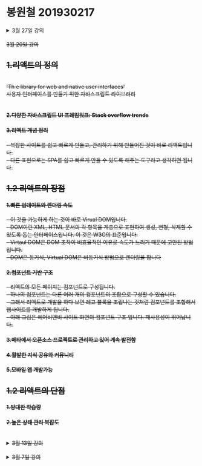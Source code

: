 # 봉원철 201930217

<details><summary>3월 27일 강의</summary>
    <h2>JSX의 역할</h2>
    jsx는 내부적으로 XML/HTML 코드를 자바스크립트로 변환합니다.<br>
    React가 createElemnet함수를 사용하여 자동으로 자바스크립트로 변환해 줍니다.<br>
    만일 JS로 작업할 경우 직접 createElement함수를 사용해야 합니다.<br>
    결국 JSX는 가독성을 높여 주는 역할을 합니다.<br>
    <h3>JSX의 장점</h3>
    코드가 간결해 집니다.<br>
    가독성이 향상 됩니다.<br>
    Injection Attack이라 불리는 해킹 방법을 방어함으로써 보안에 강합니다.<br><br>
    <h2>요약</h2>
    JSX란?<br>
    -자바스크립트와 XML/HTML을 함께 사용할 수 있는 자바스크립트의 확장 문법<br>
    <br>JSX의 역할<br>
    -JSX로 작성된 코드는 모두 자바스크립트 코드로 변환<br>
    -리액트는 JSX 코드를 모두 createElement() 함수를 사용하는 코드로 변환<br>
   <br> JSX의 장점<br>
    -코드가 간결해짐<br>
    -가독성 향상<br>
    -Injection Attack을 방어함으로써 보안성이 올라감<br>
   <br> JSX사용법<br>
    -기본적으로 모든 자바스크립트 문법을 지원<br>
    -자바스크립트에 XML과 HTML을 섞어서 사용<br>
    -중괄호를 사용하여 자바스크립트 코드를 삽입<br><br>
    <h1>엘리먼트 렌더링</h1>
    <h2>엘리먼트의 정의</h2>
    엘리먼트는 리액트 앱을 구성하는 요소를 의미합니다.<br>
    공식페이지에는 "엘리먼트는 리액트 앱의 가장 작은 빌딩 블록들"이라고 설명하고 있습니다.<br>
    웹 사이트의 경우는 DOM 엘리먼트이며 HTML요소를 의미합니다.<br><br>
<h1>컴포넌트와 props</h1>
<h2>컴포넌트에 대해 알아보기</h2><br>
- 리액트는 컴포넌트 기반의 구조를 갖습니다.<br>
- 컴포넌트 구조라는 것은 작은 컴포넌트가 모여 큰 컴포넌트를 구성하고, 다시 이런 컴포넌트들이 모여서 전체 페이지를 구성한다는 것을 의미합니다.<br>
- 컴포넌트 재사용이 가능하기 때문에 전체 코드의 양을 줄일 수 있어 개발 시간과 유지 보수 비용도 줄일 수 있습니다.<br>
- 컴포넌트는 자바스크립트 함수와 입력과 출력이 있다는 면에서는 유사합니다.<br>
- 다만 입력과 출력은, 입력은 Props가 담당하고, 출력은 리액트 엘리먼트의 형태로 출력됩니다.<br>
- 엘리먼트를 필요할 만큼 만들어 사용한다는 면에서는 객체 지향의 개념과 비슷합니다.<br>
<h2>Props에 대해 알아보기</h2><br>
props는 prop(property: 속성, 특성)의 준말입니다.<br>
이 props가 바로 컴포넌트의 속성입니다.<br>
컴포넌트에 어떤 속성, props를 넣느냐에 따라서 속성이 다른 엘리먼트가 출력됩니다.<br>
porps는 컴포넌트에 전달 할 다양한 정보를 담고 있는 자바스크립트 객체입니다.<br>
에어비엔비의 예도 마찬가지입니다.<br>
<h2>Props의 특징</h2><br>
읽기 전용입니다. 변경할 수 없다는 의미입니다.<br>
속성이 다른 엘리먼트를 생성하려면 새로운 props를 컴포넌트에 전달하면 됩니다.<br>



</details><br>

<deta ils>
    <s ummary>3월 20일 강의</summary>
    <h2>1.리액트의 정의</h2><br>
    'Th e library for web and native user interfaces'<br>
    사용자 인터페이스를 만들기 위한 자바스크립트 라이브러리<br><br>
    <h4> 2.다양한 자바스크립트 UI 프레임워크: Stack overflow trends</h4>
    <h4 >3.리액트 개념 정리</h4>
    - 복잡한 사이트를 쉽고 빠르게 만들고, 관리하기 위해 만들어진 것이 바로 리액트입니다.
    <br> 
    - 다른 표현으로는 SPA를 쉽고 빠르게 만들 수 있도록 해주는 도구라고 생각하면 됩니다.
<h2>1.2 리액트의 장점</h2>
<h4>1.빠른 업데이트와 렌더링 속도</h4>
- 이 것을 가능하게 하는 것이 바로 Virual DOM입니다.<br>
- DOM이란 XML, HTML 문서의 각 항목을 계층으로 표현하여 생성, 변형, 삭제할 수 있도록 돕는 인터페이스입니다. 이 것은 W3C의 표준입니다.<br>
- Virtaul DOM은 DOM 조작이 비효율적인 이유로 속도가 느리기 때문에 고안된 방법입니다.<br>
- DOM은 동기식, Virtual DOM은 비동기식 방법으로 렌더링을 합니다<br>
  
<h4>2.컴포넌트 기반 구조</h4>
- 리액트의 모든 페이지는 컴포넌트로 구성됩니다.<br>
- 하나의 컴포넌트는 다른 여러 개의 컴포넌트의 조합으로 구성할 수 있습니다.<br>
- 그래서 리액트로 개발을 하다 보면 레고 블록을 조립나는 것처럼 컴포넌트를 조합해서 웹사이트를 개발하게 됩니다.<br>
- 아래 그림은 에어비앤비 사이트 화면의 컴포넌트 구조 입니다. 재사용성이 뛰어납니다.<br>
<h4>3.메타에서 오픈소스 프로젝트로 관리하고 있어 계속 발전함</h4>
<h4>4.활발한 지식 공유와 커뮤니티</h4>
<h4>5.모바일 앱 개발가능</h4>
<h2>1.2 리액트의 단점</h2>
<h4>1.방대한 학습량</h4>
<h4>2.높은 상태 관리 복잡도</h4>

</details><br>
<details>
    <summary>3월 13일 강의</summary>
        <details>
            <summary>HTML 살펴보기</summary>
            &nbsp;&nbsp;&nbsp;&nbsp;1. html이란 무엇인가?<br>
            &nbsp;&nbsp;&nbsp;&nbsp;2. 웹사이트의 뼈대를 구성하는 태그들<br>
            &nbsp;&nbsp;&nbsp;&nbsp;3. SPA(Single Page Application)<br>
            ![](./image/MPAvsSPA.png)
        </details>
        <details>
            <summary>자바스크립트</summary>
            &nbsp;&nbsp;&nbsp;&nbsp;1. 자바스크립트란 무엇인가?<br>
            &nbsp;&nbsp;&nbsp;&nbsp;2. ES6(ECMAScript6) - 표준 ECMA-262<br>
            &nbsp;&nbsp;&nbsp;&nbsp;3. 자바스크립트의 자료형<br>
            &nbsp;&nbsp;&nbsp;&nbsp;&nbsp;&nbsp;&nbsp;&nbsp;● var: 중복 선언 가능, 재할당 가능<br>
            &nbsp;&nbsp;&nbsp;&nbsp;&nbsp;&nbsp;&nbsp;&nbsp;● let: 중복 선언 불가능, 재할당 가능<br>
            &nbsp;&nbsp;&nbsp;&nbsp;&nbsp;&nbsp;&nbsp;&nbsp;● const: 중복 선언 불가능, 재할당 불가능<br>
            &nbsp;&nbsp;&nbsp;&nbsp;&nbsp;&nbsp;&nbsp;&nbsp;● Array type: 배열<br>
            &nbsp;&nbsp;&nbsp;&nbsp;&nbsp;&nbsp;&nbsp;&nbsp;● Object type<br>
            &nbsp;&nbsp;&nbsp;&nbsp;4. 자바스크립트의 연산자<br>
            &nbsp;&nbsp;&nbsp;&nbsp;&nbsp;&nbsp;&nbsp;&nbsp;
            비교 연산자, 동등 연산자/일치 연산자, 이진 논리 연산자, 삼항 연산자...<br>
            &nbsp;&nbsp;&nbsp;&nbsp;5. 자바스크립트의 함수<br>
            &nbsp;&nbsp;&nbsp;&nbsp;&nbsp;&nbsp;&nbsp;&nbsp;
            Function statement형: 일반적인 함수의 형태<br>
            &nbsp;&nbsp;&nbsp;&nbsp;&nbsp;&nbsp;&nbsp;&nbsp;
            Arrow function expression형: 화살표 함수<br>
            
            
            
</details>
        </details>
        
</details></details><br>
<details><summary>3월 7일 강의</summary>

# h1
## h2
### h3
#### h4
##### h5
###### h6

# 리스트
1. 첫 번째
2. 두 번째
3. 세 번째

* 첫 번째
* 두 번째

- 첫 번째
- 두 번째

*이탤릭체*
**볼드**
***이탤릭체&볼드***

개행은  
스페이스 두 개

```js
const a = 1;
let b = 2;
//코드
```

[구글 링크](http://google.com)

[페이지내 h3로 이동](#h3)

---
<details>
<summary><strong>접기</strong>/펼치기</summary>
접기/<strong>펼치기<strong>
<!-- ![](./sibadog.jpg) 이미지 -->
</details>
</details>
